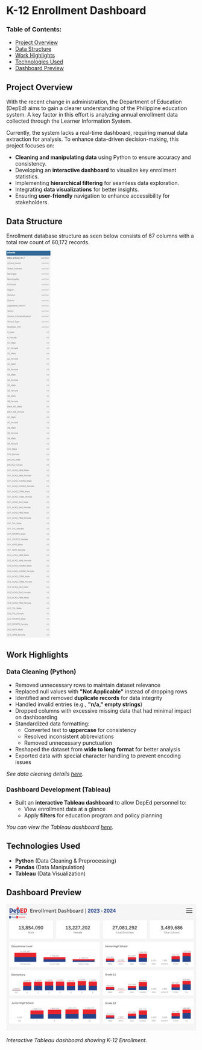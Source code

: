 # K-12 Enrollment Dashboard  

### **Table of Contents:**
- [Project Overview](#project-overview)
- [Data Structure](#data-structure)
- [Work Highlights](#work-highlights)
- [Technologies Used](#technologies-used)
- [Dashboard Preview](#dashboard-preview)

## Project Overview  
With the recent change in administration, the Department of Education (DepEd) aims to gain a clearer understanding of the Philippine education system. A key factor in this effort is analyzing annual enrollment data collected through the Learner Information System.

Currently, the system lacks a real-time dashboard, requiring manual data extraction for analysis. To enhance data-driven decision-making, this project focuses on:

- **Cleaning and manipulating data** using Python to ensure accuracy and consistency. 
- Developing an **interactive dashboard** to visualize key enrollment statistics.
- Implementing **hierarchical filtering** for seamless data exploration.
- Integrating **data visualizations** for better insights.
- Ensuring **user-friendly** navigation to enhance accessibility for stakeholders.

## Data Structure
Enrollment database structure as seen below consists of 67 columns with a total row count of 60,172 records.

![alt text](Enrollment_ERD.png)

## Work Highlights 

### Data Cleaning (Python)  
- Removed unnecessary rows to maintain dataset relevance  
- Replaced null values with **"Not Applicable"** instead of dropping rows  
- Identified and removed **duplicate records** for data integrity  
- Handled invalid entries (e.g., **"n/a," empty strings**)  
- Dropped columns with excessive missing data that had minimal impact on dashboarding  
- Standardized data formatting:  
  - Converted text to **uppercase** for consistency  
  - Resolved inconsistent abbreviations  
  - Removed unnecessary punctuation  
- Reshaped the dataset from **wide to long format** for better analysis  
- Exported data with special character handling to prevent encoding issues

*See data cleaning details [here](data_cleaning.ipynb).*

### Dashboard Development (Tableau)  
- Built an **interactive Tableau dashboard** to allow DepEd personnel to:  
  - View enrollment data at a glance  
  - Apply **filters** for education program and policy planning  

*You can view the Tableau dashboard [here](https://public.tableau.com/views/try_17425717667680/Dashboard2?:language=en-US&:sid=&:redirect=auth&:display_count=n&:origin=viz_share_link).*

## Technologies Used  
- **Python** (Data Cleaning & Preprocessing)  
- **Pandas** (Data Manipulation)  
- **Tableau** (Data Visualization)  

## Dashboard Preview  
![alt text](<Dashboard Image.png>)

*Interactive Tableau dashboard showing K-12 Enrollment.*